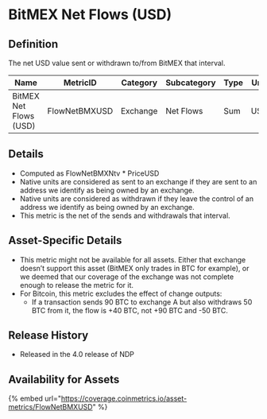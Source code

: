 # BitMEX Net Flows (USD)

## Definition

The net USD value sent or withdrawn to/from BitMEX that interval.

| Name                   | MetricID      | Category | Subcategory | Type | Unit | Interval |
| ---------------------- | ------------- | -------- | ----------- | ---- | ---- | -------- |
| BitMEX Net Flows (USD) | FlowNetBMXUSD | Exchange | Net Flows   | Sum  | USD  | 1 day    |

## Details

* Computed as FlowNetBMXNtv \* PriceUSD
* Native units are considered as sent to an exchange if they are sent to an address we identify as being owned by an exchange.
* Native units are considered as withdrawn if they leave the control of an address we identify as being owned by an exchange.
* This metric is the net of the sends and withdrawals that interval.

## Asset-Specific Details

* This metric might not be available for all assets. Either that exchange doesn’t support this asset (BitMEX only trades in BTC for example), or we deemed that our coverage of the exchange was not complete enough to release the metric for it.
* For Bitcoin, this metric excludes the effect of change outputs:
  * If a transaction sends 90 BTC to exchange A but also withdraws 50 BTC from it, the flow is +40 BTC, not +90 BTC and -50 BTC.

## Release History

* Released in the 4.0 release of NDP

## Availability for Assets

{% embed url="https://coverage.coinmetrics.io/asset-metrics/FlowNetBMXUSD" %}
